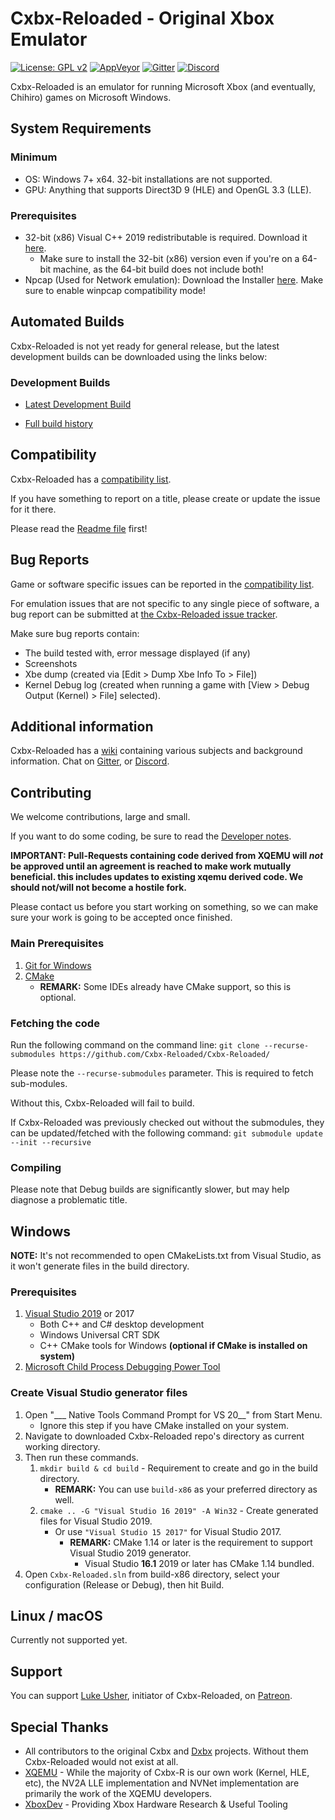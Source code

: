# Cxbx-Reloaded - Original Xbox Emulator 
[![License: GPL v2](https://img.shields.io/badge/License-GPL%20v2-blue.svg)](https://img.shields.io/badge/License-GPL%20v2-blue.svg)
[![AppVeyor](https://ci.appveyor.com/api/projects/status/iao43irxl3umbp33?svg=true)](https://ci.appveyor.com/project/SoullessSentinel/cxbx-reloaded)
[![Gitter](https://badges.gitter.im/gitterHQ/gitter.svg)](https://gitter.im/Cxbx-Reloaded/Lobby)
[![Discord](https://img.shields.io/badge/chat-on%20discord-7289da.svg?logo=discord)](https://discord.gg/26Xjx23)

Cxbx-Reloaded is an emulator for running Microsoft Xbox (and eventually, Chihiro) games on Microsoft Windows.

## System Requirements
### Minimum
  * OS: Windows 7+ x64. 32-bit installations are not supported.
  * GPU: Anything that supports Direct3D 9 (HLE) and OpenGL 3.3 (LLE).

### Prerequisites
  * 32-bit (x86) Visual C++ 2019 redistributable is required. Download it [here](https://support.microsoft.com/en-gb/help/2977003/the-latest-supported-visual-c-downloads).
    * Make sure to install the 32-bit (x86) version even if you're on a 64-bit machine, as the 64-bit build does not include both!
  * Npcap (Used for Network emulation): Download the Installer [here](https://nmap.org/npcap/#download). Make sure to enable winpcap compatibility mode!

## Automated Builds
Cxbx-Reloaded is not yet ready for general release, but the latest development builds can be downloaded using the links below:

### Development Builds
* [Latest Development Build](https://ci.appveyor.com/api/projects/SoullessSentinel/cxbx-reloaded/artifacts/Release.zip?branch=develop&job=Configuration:%20Release&pr=false)

* [Full build history](https://ci.appveyor.com/project/SoullessSentinel/cxbx-reloaded/history)

## Compatibility
Cxbx-Reloaded has a [compatibility list](https://github.com/Cxbx-Reloaded/game-compatibility/issues).

If you have something to report on a title, please create or update the issue for it there.

Please read the [Readme file](https://github.com/Cxbx-Reloaded/game-compatibility/blob/master/README.md) first!

## Bug Reports
Game or software specific issues can be reported in the [compatibility list](https://github.com/Cxbx-Reloaded/game-compatibility/issues).

For emulation issues that are not specific to any single piece of software, a bug report can be submitted at [the Cxbx-Reloaded issue tracker](https://github.com/Cxbx-Reloaded/Cxbx-Reloaded/issues).

Make sure bug reports contain:
* The build tested with, error message displayed (if any)
* Screenshots 
* Xbe dump (created via [Edit > Dump Xbe Info To > File])
* Kernel Debug log (created when running a game with [View > Debug Output (Kernel) > File] selected).

## Additional information
Cxbx-Reloaded has a [wiki](https://github.com/Cxbx-Reloaded/Cxbx-Reloaded/wiki) containing various subjects and background information.
Chat on [Gitter](https://gitter.im/Cxbx-Reloaded/Lobby), or [Discord](https://discord.gg/26Xjx23).

## Contributing
We welcome contributions, large and small.

If you want to do some coding, be sure to read the [Developer notes](https://github.com/Cxbx-Reloaded/Cxbx-Reloaded/wiki/Developer-notes).

**IMPORTANT: Pull-Requests containing code derived from XQEMU will _not_ be approved until an agreement is reached to make work mutually beneficial. this includes updates to existing xqemu derived code. We should not/will not become a hostile fork.**

Please contact us before you start working on something, so we can make sure your work is going to be accepted once finished.

### Main Prerequisites
1. [Git for Windows](https://git-scm.com/)
2. [CMake](https://cmake.org/)
   * **REMARK:** Some IDEs already have CMake support, so this is optional.

### Fetching the code
Run the following command on the command line:
`git clone --recurse-submodules https://github.com/Cxbx-Reloaded/Cxbx-Reloaded/`

Please note the `--recurse-submodules` parameter. This is required to fetch sub-modules.

Without this, Cxbx-Reloaded will fail to build.

If Cxbx-Reloaded was previously checked out without the submodules, they can be updated/fetched with the following command:
`git submodule update --init --recursive`

### Compiling
Please note that Debug builds are significantly slower, but may help diagnose a problematic title.

## Windows
**NOTE:** It's not recommended to open CMakeLists.txt from Visual Studio, as it won't generate files in the build directory.

### Prerequisites
1. [Visual Studio 2019](https://www.visualstudio.com/downloads/) or 2017
   * Both C++ and C# desktop development
   * Windows Universal CRT SDK
   * C++ CMake tools for Windows **(optional if CMake is installed on system)**
2. [Microsoft Child Process Debugging Power Tool](https://marketplace.visualstudio.com/items?itemName=GreggMiskelly.MicrosoftChildProcessDebuggingPowerTool)

### Create Visual Studio generator files
1. Open "___ Native Tools Command Prompt for VS 20__" from Start Menu.
   * Ignore this step if you have CMake installed on your system.
2. Navigate to downloaded Cxbx-Reloaded repo's directory as current working directory.
3. Then run these commands.
   1. `mkdir build & cd build` - Requirement to create and go in the build directory.
      * **REMARK:** You can use `build-x86` as your preferred directory as well.
   2. `cmake .. -G "Visual Studio 16 2019" -A Win32` - Create generated files for Visual Studio 2019.
      * Or use `"Visual Studio 15 2017"` for Visual Studio 2017.
        * **REMARK:** CMake 1.14 or later is the requirement to support Visual Studio 2019 generator.
          * Visual Studio **16.1** 2019 or later has CMake 1.14 bundled.
4. Open `Cxbx-Reloaded.sln` from build-x86 directory, select your configuration (Release or Debug), then hit Build.

## Linux / macOS
Currently not supported yet.

## Support
You can support [Luke Usher](https://github.com/LukeUsher), initiator of Cxbx-Reloaded, on [Patreon](https://www.patreon.com/LukeUsher).

## Special Thanks
* All contributors to the original Cxbx and [Dxbx](https://github.com/PatrickvL/Dxbx) projects. Without them Cxbx-Reloaded would not exist at all.
* [XQEMU](https://github.com/xqemu/xqemu) - While the majority of Cxbx-R is our own work (Kernel, HLE, etc), the NV2A LLE implementation and NVNet implementation are primarily the work of the XQEMU developers.
* [XboxDev](https://github.com/xboxdev/) - Providing Xbox Hardware Research & Useful Tooling
